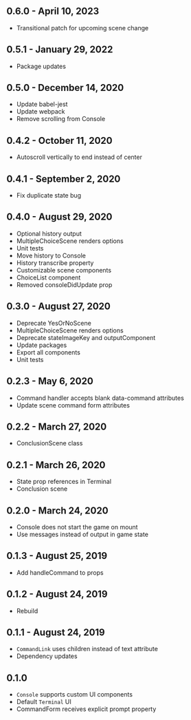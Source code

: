 ## 0.6.0 - April 10, 2023
- Transitional patch for upcoming scene change

## 0.5.1 - January 29, 2022
- Package updates

## 0.5.0 - December 14, 2020
- Update babel-jest
- Update webpack
- Remove scrolling from Console

## 0.4.2 - October 11, 2020
- Autoscroll vertically to end instead of center

## 0.4.1 - September 2, 2020
- Fix duplicate state bug

## 0.4.0 - August 29, 2020
- Optional history output
- MultipleChoiceScene renders options
- Unit tests
- Move history to Console
- History transcribe property
- Customizable scene components
- ChoiceList component
- Removed consoleDidUpdate prop

## 0.3.0 - August 27, 2020
- Deprecate YesOrNoScene
- MultipleChoiceScene renders options
- Deprecate stateImageKey and outputComponent
- Update packages
- Export all components
- Unit tests

## 0.2.3 - May 6, 2020
- Command handler accepts blank data-command attributes
- Update scene command form attributes

## 0.2.2 - March 27, 2020
- ConclusionScene class

## 0.2.1 - March 26, 2020
- State prop references in Terminal
- Conclusion scene

## 0.2.0 - March 24, 2020
- Console does not start the game on mount
- Use messages instead of output in game state

## 0.1.3 - August 25, 2019
- Add handleCommand to props

## 0.1.2 - August 24, 2019
- Rebuild

## 0.1.1 - August 24, 2019
- `CommandLink` uses children instead of text attribute
- Dependency updates

## 0.1.0
- `Console` supports custom UI components
- Default `Terminal` UI
- CommandForm receives explicit prompt property
